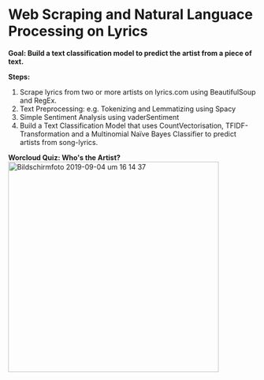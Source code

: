 # Web Scraping and Natural Languace Processing on Lyrics

**Goal: Build a text classification model to predict the artist from a piece of text.**

**Steps:**
1. Scrape lyrics from two or more artists on lyrics.com using BeautifulSoup and RegEx.
2. Text Preprocessing:  e.g. Tokenizing and Lemmatizing using Spacy
3. Simple Sentiment Analysis using vaderSentiment
4. Build a Text Classification Model that uses CountVectorisation, TFIDF-Transformation and a Multinomial Naïve Bayes Classifier to predict artists from song-lyrics.

**Worcloud Quiz: Who's the Artist?**
<img width="427" alt="Bildschirmfoto 2019-09-04 um 16 14 37" src="https://user-images.githubusercontent.com/50407361/64263170-81d2d000-cf2f-11e9-8dd0-2401e9783cbe.png">

